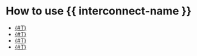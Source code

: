 # How to use {{ interconnect-name }}

- [{#T}](trunk-prc-add.md)
- [{#T}](trunk-pbc-add.md)
- [{#T}](prc-add.md)
- [{#T}](pbc-add.md)

